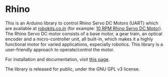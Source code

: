 # Rhino
This is an Arduino library to control Rhino Servo DC Motors (UART) which are available at <a href="http://www.robokits.co.in/" target="_blank">robokits.co.in</a> (for example: <a href="http://robokits.co.in/motors/high-torque-encoder-dc-servo-motor-10rpm-with-uart-i2c-ppm-drive?cPath=2_71&" target="_blank">10 RPM Rhino Servo DC Motor</a>). The Rhino Servo DC motor consists of a base motor, a gear train, an optical encoder and a micro-controller unit, all built-in, which makes it a highly functional motor for varied applications, especially robotics. This library is a user-friendly approach to operate/control the motor.

For installation and documentation, visit <a href="http://www.samvrit.tk/rhino-project" target="_blank">this page</a>.

The library is released for public, under the GNU GPL v3 license.
